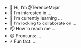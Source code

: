 - 👋 Hi, I’m @TerenceMojar
- 👀 I’m interested in ...
- 🌱 I’m currently learning ...
- 💞️ I’m looking to collaborate on ...
- 📫 How to reach me ...
- 😄 Pronouns: ...
- ⚡ Fun fact: ...

<!---
TerenceMojar/TerenceMojar is a ✨ special ✨ repository because its `README.md` (this file) appears on your GitHub profile.
You can click the Preview link to take a look at your changes.
--->

